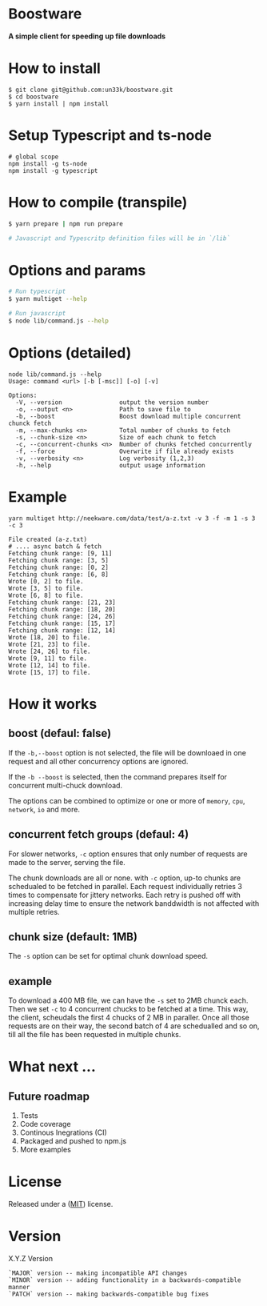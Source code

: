 # Boostware

**A simple client for speeding up file downloads**

# How to install

```
$ git clone git@github.com:un33k/boostware.git
$ cd boostware
$ yarn install | npm install
```

# Setup Typescript and ts-node

```
# global scope
npm install -g ts-node
npm install -g typescript
```

# How to compile (transpile)

```bash
$ yarn prepare | npm run prepare

# Javascript and Typescritp definition files will be in `/lib`
```

# Options and params

```bash
# Run typescript
$ yarn multiget --help

# Run javascript
$ node lib/command.js --help
```

# Options (detailed)

```
node lib/command.js --help
Usage: command <url> [-b [-msc]] [-o] [-v]

Options:
  -V, --version                output the version number
  -o, --output <n>             Path to save file to
  -b, --boost                  Boost download multiple concurrent chunck fetch
  -m, --max-chunks <n>         Total number of chunks to fetch
  -s, --chunk-size <n>         Size of each chunk to fetch
  -c, --concurrent-chunks <n>  Number of chunks fetched concurrently
  -f, --force                  Overwrite if file already exists
  -v, --verbosity <n>          Log verbosity (1,2,3)
  -h, --help                   output usage information
```

# Example
```
yarn multiget http://neekware.com/data/test/a-z.txt -v 3 -f -m 1 -s 3 -c 3

File created (a-z.txt)
# .... async batch & fetch
Fetching chunk range: [9, 11]
Fetching chunk range: [3, 5]
Fetching chunk range: [0, 2]
Fetching chunk range: [6, 8]
Wrote [0, 2] to file.
Wrote [3, 5] to file.
Wrote [6, 8] to file.
Fetching chunk range: [21, 23]
Fetching chunk range: [18, 20]
Fetching chunk range: [24, 26]
Fetching chunk range: [15, 17]
Fetching chunk range: [12, 14]
Wrote [18, 20] to file.
Wrote [21, 23] to file.
Wrote [24, 26] to file.
Wrote [9, 11] to file.
Wrote [12, 14] to file.
Wrote [15, 17] to file.

```

# How it works

## boost (defaul: false)
If the `-b,--boost` option is not selected, the file will be downloaed in one request and all other concurrency options are ignored.

If the `-b --boost` is selected, then the command prepares itself for concurrent multi-chuck download.

The options can be combined to optimize or one or more of `memory`, `cpu`, `network`, `io` and more.

## concurrent fetch groups (defaul: 4)
For slower networks, `-c` option ensures that only <n> number of requests are made to the server, serving the file.

The chunk downloads are all or none. with `-c` option, up-to <n> chunks are schedualed to be fetched in parallel. Each request individually retries 3 times to compensate for jittery networks. Each retry is pushed off with increasing delay time to ensure the network banddwidth is not affected with multiple retries.

## chunk size (default: 1MB)
The `-s` option can be set for optimal chunk download speed.

## example
To download a 400 MB file, we can have the `-s` set to 2MB chunck each. Then we set `-c` to 4 concurrent chucks to be fetched at a time.  This way, the client, scheudals the first 4 chucks of 2 MB in paraller. Once all those requests are on their way, the second batch of 4 are schedualled and so on, till all the file has been requested in multiple chunks.

# What next ...

## Future roadmap
1. Tests
3. Code coverage
2. Continous Inegrations (CI)
3. Packaged and pushed to npm.js
4. More examples

# License

Released under a ([MIT](https://github.com/un33k/boostware/blob/master/LICENSE)) license.

# Version

X.Y.Z Version

    `MAJOR` version -- making incompatible API changes
    `MINOR` version -- adding functionality in a backwards-compatible manner
    `PATCH` version -- making backwards-compatible bug fixes
